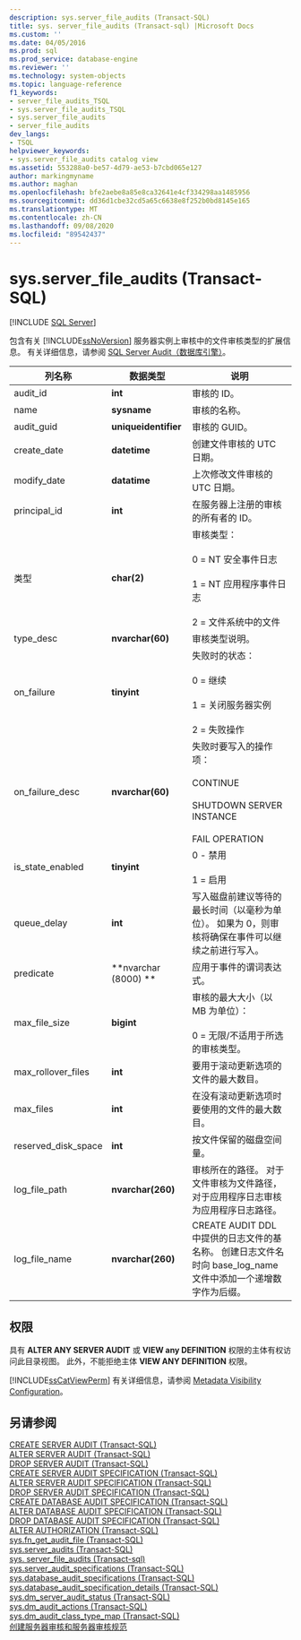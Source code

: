 ```yaml
---
description: sys.server_file_audits (Transact-SQL)
title: sys. server_file_audits (Transact-sql) |Microsoft Docs
ms.custom: ''
ms.date: 04/05/2016
ms.prod: sql
ms.prod_service: database-engine
ms.reviewer: ''
ms.technology: system-objects
ms.topic: language-reference
f1_keywords:
- server_file_audits_TSQL
- sys.server_file_audits_TSQL
- sys.server_file_audits
- server_file_audits
dev_langs:
- TSQL
helpviewer_keywords:
- sys.server_file_audits catalog view
ms.assetid: 553288a0-be57-4d79-ae53-b7cbd065e127
author: markingmyname
ms.author: maghan
ms.openlocfilehash: bfe2aebe8a85e8ca32641e4cf334298aa1485956
ms.sourcegitcommit: dd36d1cbe32cd5a65c6638e8f252b0bd8145e165
ms.translationtype: MT
ms.contentlocale: zh-CN
ms.lasthandoff: 09/08/2020
ms.locfileid: "89542437"
---
```

# <a name="sysserver_file_audits-transact-sql"></a>sys.server_file_audits (Transact-SQL)
[!INCLUDE [SQL Server](../../includes/applies-to-version/sqlserver.md)]

  包含有关 [!INCLUDE[ssNoVersion](../../includes/ssnoversion-md.md)] 服务器实例上审核中的文件审核类型的扩展信息。 有关详细信息，请参阅 [SQL Server Audit（数据库引擎）](../../relational-databases/security/auditing/sql-server-audit-database-engine.md)。  
  
|列名称|数据类型|说明|  
|-----------------|---------------|-----------------|  
|audit_id|**int**|审核的 ID。|  
|name|**sysname**|审核的名称。|  
|audit_guid|**uniqueidentifier**|审核的 GUID。|  
|create_date|**datetime**|创建文件审核的 UTC 日期。|  
|modify_date|**datatime**|上次修改文件审核的 UTC 日期。|  
|principal_id|**int**|在服务器上注册的审核的所有者的 ID。|  
|类型|**char(2)**|审核类型：<br /><br /> 0 = NT 安全事件日志<br /><br /> 1 = NT 应用程序事件日志<br /><br /> 2 = 文件系统中的文件|  
|type_desc|**nvarchar(60)**|审核类型说明。|  
|on_failure|**tinyint**|失败时的状态：<br /><br /> 0 = 继续<br /><br /> 1 = 关闭服务器实例<br /><br /> 2 = 失败操作|  
|on_failure_desc|**nvarchar(60)**|失败时要写入的操作项：<br /><br /> CONTINUE<br /><br /> SHUTDOWN SERVER INSTANCE<br /><br /> FAIL OPERATION|  
|is_state_enabled|**tinyint**|0 - 禁用<br /><br /> 1 = 启用|  
|queue_delay|**int**|写入磁盘前建议等待的最长时间（以毫秒为单位）。 如果为 0，则审核将确保在事件可以继续之前进行写入。|  
|predicate|**nvarchar (8000) **|应用于事件的谓词表达式。|  
|max_file_size|**bigint**|审核的最大大小（以 MB 为单位）：<br /><br /> 0 = 无限/不适用于所选的审核类型。|  
|max_rollover_files|**int**|要用于滚动更新选项的文件的最大数目。|  
|max_files|**int**|在没有滚动更新选项时要使用的文件的最大数目。|  
|reserved_disk_space|**int**|按文件保留的磁盘空间量。|  
|log_file_path|**nvarchar(260)**|审核所在的路径。 对于文件审核为文件路径，对于应用程序日志审核为应用程序日志路径。|  
|log_file_name|**nvarchar(260)**|CREATE AUDIT DDL 中提供的日志文件的基名称。 创建日志文件名时向 base_log_name 文件中添加一个递增数字作为后缀。|  
  
## <a name="permissions"></a>权限  
 具有 **ALTER ANY SERVER AUDIT** 或 **VIEW any DEFINITION** 权限的主体有权访问此目录视图。 此外，不能拒绝主体 **VIEW ANY DEFINITION** 权限。  
  
 [!INCLUDE[ssCatViewPerm](../../includes/sscatviewperm-md.md)] 有关详细信息，请参阅 [Metadata Visibility Configuration](../../relational-databases/security/metadata-visibility-configuration.md)。  
  
## <a name="see-also"></a>另请参阅  
 [CREATE SERVER AUDIT (Transact-SQL)](../../t-sql/statements/create-server-audit-transact-sql.md)   
 [ALTER SERVER AUDIT (Transact-SQL)](../../t-sql/statements/alter-server-audit-transact-sql.md)   
 [DROP SERVER AUDIT (Transact-SQL)](../../t-sql/statements/drop-server-audit-transact-sql.md)   
 [CREATE SERVER AUDIT SPECIFICATION (Transact-SQL)](../../t-sql/statements/create-server-audit-specification-transact-sql.md)   
 [ALTER SERVER AUDIT SPECIFICATION (Transact-SQL)](../../t-sql/statements/alter-server-audit-specification-transact-sql.md)   
 [DROP SERVER AUDIT SPECIFICATION (Transact-SQL)](../../t-sql/statements/drop-server-audit-specification-transact-sql.md)   
 [CREATE DATABASE AUDIT SPECIFICATION (Transact-SQL)](../../t-sql/statements/create-database-audit-specification-transact-sql.md)   
 [ALTER DATABASE AUDIT SPECIFICATION (Transact-SQL)](../../t-sql/statements/alter-database-audit-specification-transact-sql.md)   
 [DROP DATABASE AUDIT SPECIFICATION (Transact-SQL)](../../t-sql/statements/drop-database-audit-specification-transact-sql.md)   
 [ALTER AUTHORIZATION (Transact-SQL)](../../t-sql/statements/alter-authorization-transact-sql.md)   
 [sys.fn_get_audit_file (Transact-SQL)](../../relational-databases/system-functions/sys-fn-get-audit-file-transact-sql.md)   
 [sys.server_audits (Transact-SQL)](../../relational-databases/system-catalog-views/sys-server-audits-transact-sql.md)   
 [sys. server_file_audits (Transact-sql) ](../../relational-databases/system-catalog-views/sys-server-file-audits-transact-sql.md)   
 [sys.server_audit_specifications (Transact-SQL)](../../relational-databases/system-catalog-views/sys-server-audit-specifications-transact-sql.md)   
 [sys.database_audit_specifications (Transact-SQL)](../../relational-databases/system-catalog-views/sys-database-audit-specifications-transact-sql.md)   
 [sys.database_audit_specification_details (Transact-SQL)](../../relational-databases/system-catalog-views/sys-database-audit-specification-details-transact-sql.md)   
 [sys.dm_server_audit_status (Transact-SQL)](../../relational-databases/system-dynamic-management-views/sys-dm-server-audit-status-transact-sql.md)   
 [sys.dm_audit_actions (Transact-SQL)](../../relational-databases/system-dynamic-management-views/sys-dm-audit-actions-transact-sql.md)   
 [sys.dm_audit_class_type_map (Transact-SQL)](../../relational-databases/system-dynamic-management-views/sys-dm-audit-class-type-map-transact-sql.md)   
 [创建服务器审核和服务器审核规范](../../relational-databases/security/auditing/create-a-server-audit-and-server-audit-specification.md)  
  
  
